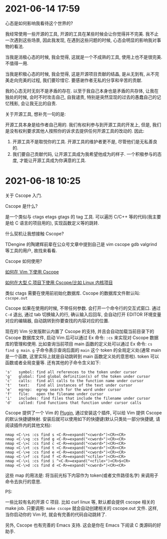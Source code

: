 # 2021-06-14 17:59

心态是如何影响我看待这个世界的?

我经常使用一些开源的工具, 开源的工具在某些时候会让你觉得并不完美.
我不止一次遇到这些场景, 因此我发现, 在遇到这些问题的时候,
心态会明显的影响我对事物的看法.

当我是消极心态的时候, 我会觉得, 这就是一个不成熟的工具, 使用上也不是很完美.
不值得一用.

当我是积极心态的时候, 我会觉得, 这是开源项目贡献的结晶, 是从无到有,
从不完美走向完美的过程, 我们要珍惜它. 要感谢作者无私的分享和辛苦的贡献.

我的心态无时无刻不是矛盾的存在. 以至于我自己本身也是矛盾的共存体,
让我在独处的时候, 会时不时攻击自己, 自我谴责,
特别是突然显现的过去的愚蠢自己的记忆残影, 会让我无比的自责.

关于开源工具, 想补充一句的是:

开源工具本身是给作者自己用的. 我们有权利参与到开源工具的开发上, 但是,
我们是没有权利要求其他人按照你的诉求去提供任何开源工具的改动的. 因此:

1. 开源工具不是取悦你的工具. 开源工具的维护者更不是, 尽管他们是无私善良的.
2. 我们要自己贡献代码, 让开源工具成为我希望他成为的样子.
   一个积极参与的态度, 才能让开源工具成为你满意的工具.

# 2021-06-18 10:25

关于 Cscope 入门.

Cscope 是什么?

是一个类似与 ctags etags gtags 的 tag 工具. 可以遍历 C/C++ 等的代码(我主要是给 C
语言的项目用的), 实现函数定义等的跳转.

什么契机让我想接触 Cscope?

TDengine 的陶建辉前辈在公众号文章中提到自己是 vim cscope gdb valgrind
等工具的用户, 故找来看看.

Cscope 如何使用?

[如何在 Vim 下使用
Cscope](http://cscope.sourceforge.net/cscope_vim_tutorial.html)

[如何在大型 C 项目下使用
Cscope/比如 Linux 内核项目](http://cscope.sourceforge.net/large_projects.html)

类似 ctags 需要在使用前初始化数据库. Cscope 的数据库文件默认叫: `cscope.out`

Cscope 如果在使用的时候, 不带任何参数. 会打开一个命令行的交互式窗口. 通过 `C-d`
退出, 通过 tab 切换输入的行, 确认输入后回车, 会自动打开 EDITOR
环境变量对应的编辑器, 自动跳转到你要查找的内容对应的位置.

现在的 Vim 分发版默认内置了 Cscope 的支持, 并且会自动加载当前目录下的 Cscope
数据库文件, 启动 Vim 后可以通过 Ex 命令: `:cs` 来实现对 Cscope
数据库的管理和使用. 比如查询当前项目 main 函数的定义处可以通过 Ex 命令: `cs find
g main`. `g` 子命令表示查询后面的 `main` 这个 token 的全局定义处(通常 main
是一个函数, 这里实际上就是自动跳转到 main 函数定义处的意思啦). token
可以函数或者全局变量等. 还有其他的子命令含义如下:

```
's'   symbol: find all references to the token under cursor
'g'   global: find global definition(s) of the token under cursor
'c'   calls:  find all calls to the function name under cursor
't'   text:   find all instances of the text under cursor
'e'   egrep:  egrep search for the word under cursor
'f'   file:   open the filename under cursor
'i'   includes: find files that include the filename under cursor
'd'   called: find functions that function under cursor calls
```

Cscope 提供了一个 Vim 的
[Plugin](http://cscope.sourceforge.net/cscope_maps.vim), 通过安装这个插件,
可以给 Vim 提供 Cscope 的默认快捷键映射.
安装后就可以使用如下的快捷键(默认只类处一部分快捷键, 请阅读插件内的其他文档):

```
nmap <C-\>s :cs find s <C-R>=expand("<cword>")<CR><CR>
nmap <C-\>g :cs find g <C-R>=expand("<cword>")<CR><CR>
nmap <C-\>c :cs find c <C-R>=expand("<cword>")<CR><CR>
nmap <C-\>t :cs find t <C-R>=expand("<cword>")<CR><CR>
nmap <C-\>e :cs find e <C-R>=expand("<cword>")<CR><CR>
nmap <C-\>f :cs find f <C-R>=expand("<cfile>")<CR><CR>
nmap <C-\>i :cs find i ^<C-R>=expand("<cfile>")<CR>$<CR>
nmap <C-\>d :cs find d <C-R>=expand("<cword>")<CR><CR>
```

这些 map 的用法是: 将当前光标下内容作为 token(或者文件路径名字)
来调用子命令去执行的意思.

PS:

一些比较有名的开源 C 项目. 比如 curl linux 等, 默认都会提供 cscope 相关的
make job. 只要调用: `make cscope` 就会自动创建相关的 cscope.out 文件. 这样,
当你启动你的 Vim 时, 就会有完善的代码自动跳转了.

另外, Cscope 也有完善的 Emacs 支持. 这会是你在 Emacs 下阅读 C 类源码的好助手.
